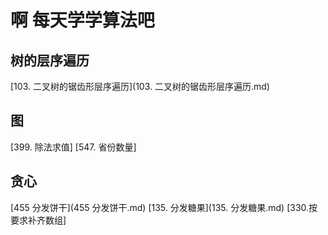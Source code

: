 # 啊 每天学学算法吧

## 树的层序遍历

[103. 二叉树的锯齿形层序遍历](103. 二叉树的锯齿形层序遍历.md)


## 图
[399. 除法求值]
[547. 省份数量]
## 贪心
[455 分发饼干](455 分发饼干.md)
[135. 分发糖果](135. 分发糖果.md)
[330.按要求补齐数组]